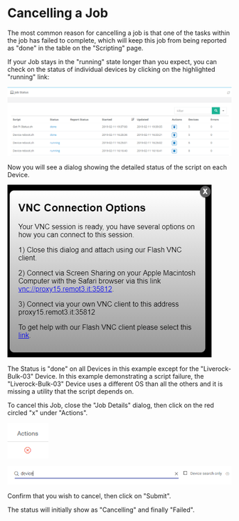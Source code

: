 # Cancelling a Job

The most common reason for cancelling a job is that one of the tasks within the job has failed to complete, which will keep this job from being reported as "done" in the table on the "Scripting" page.

If your Job stays in the "running" state longer than you expect, you can check on the status of individual devices by clicking on the highlighted "running" link:

![](../../.gitbook/assets/image%20%28186%29.png)

Now you will see a dialog showing the detailed status of the script on each Device.

![](../../.gitbook/assets/image%20%28126%29.png)

The Status is "done" on all Devices in this example except for the "Liverock-Bulk-03" Device.  In this example demonstrating a script failure, the "Liverock-Bulk-03" Device uses a different OS than all the others and it is missing a utility that the script depends on.

To cancel this Job, close the "Job Details" dialog, then click on the red circled "x" under "Actions".

![](../../.gitbook/assets/image%20%2826%29.png)

![](../../.gitbook/assets/image%20%28329%29.png)

Confirm that you wish to cancel, then click on "Submit".

The status will initially show as "Cancelling" and finally "Failed".

